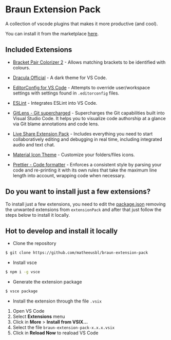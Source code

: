 # Braun Extension Pack

A collection of vscode plugins that makes it more productive (and cool).

You can install it from the marketplace [here](https://marketplace.visualstudio.com/items?itemName=matheeusbl.braun-extension-pack).

## Included Extensions

- [Bracket Pair Colorizer 2](https://marketplace.visualstudio.com/items?itemName=coenraads.bracket-pair-colorizer-2) - Allows matching brackets to be identified with colours.

- [Dracula Official](https://marketplace.visualstudio.com/items?itemName=dracula-theme.theme-dracula) - A dark theme for VS Code.

- [EditorConfig for VS Code](https://marketplace.visualstudio.com/items?itemName=EditorConfig.EditorConfig) - Attempts to override user/workspace settings with settings found in `.editorconfig` files.

- [ESLint](https://marketplace.visualstudio.com/items?itemName=dbaeumer.vscode-eslint) - Integrates ESLint into VS Code.

- [GitLens - Git supercharged](https://marketplace.visualstudio.com/items?itemName=eamodio.gitlens) - Supercharges the Git capabilities built into Visual Studio Code. It helps you to visualize code authorship at a glance via Git blame annotations and code lens.

- [Live Share Extension Pack](https://marketplace.visualstudio.com/items?itemName=ms-vsliveshare.vsliveshare-pack) - Includes everything you need to start collaboratively editing and debugging in real time, including integrated audio and text chat.

- [Material Icon Theme](https://marketplace.visualstudio.com/items?itemName=kief.material-icon-theme) - Customize your folders/files icons.

- [Prettier - Code formatter](https://marketplace.visualstudio.com/items?itemName=esbenp.prettier-vscode) - Enforces a consistent style by parsing your code and re-printing it with its own rules that take the maximum line length into account, wrapping code when necessary.

## Do you want to install just a few extensions?

To install just a few extensions, you need to edit the [package.json](package.json) removing the unwanted extensions from `extensionPack` and after that just follow the steps below to install it locally.

## Hot to develop and install it locally

- Clone the repository

```bash
$ git clone https://github.com/matheeusbl/braun-extension-pack
```

- Install vsce

```bash
$ npm i -g vsce
```

- Generate the extension package

```bash
$ vsce package
```

- Install the extension through the file `.vsix`

1. Open VS Code
2. Select **Extensions** menu
3. Click in **More** > **Install from VSIX...**
4. Select the file `braun-extension-pack-x.x.x.vsix`
5. Click in **Reload Now** to reaload VS Code
